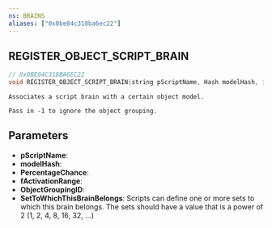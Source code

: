 ```yaml
---
ns: BRAINS
aliases: ["0x0be84c318ba6ec22"]
---
```

## REGISTER_OBJECT_SCRIPT_BRAIN

```c
// 0x0BE84C318BA6EC22
void REGISTER_OBJECT_SCRIPT_BRAIN(string pScriptName, Hash modelHash, int PercentageChance, float fActivationRange, int ObjectGroupingID, int SetToWhichThisBrainBelongs);
```

```
Associates a script brain with a certain object model.

Pass in -1 to ignore the object grouping.
```

## Parameters
* **pScriptName**: 
* **modelHash**: 
* **PercentageChance**: 
* **fActivationRange**: 
* **ObjectGroupingID**: 
* **SetToWhichThisBrainBelongs**: Scripts can define one or more sets to which this brain belongs. The sets should have a value that is a power of 2 (1, 2, 4, 8, 16, 32, ...)
